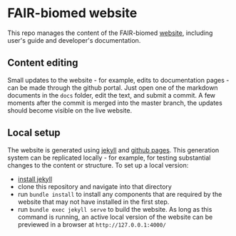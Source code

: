 # FAIR-biomed website

This repo manages the content of the FAIR-biomed [website](https://fair-biomed.github.io/), including user's guide and developer's documentation. 


## Content editing

Small updates to the website - for example, edits to documentation pages - can be made through the github portal. Just open one of the markdown documents in the `docs` folder, edit the text, and submit a commit. A few moments after the commit is merged into the master branch, the updates should become visible on the live website.


## Local setup

The website is generated using [jekyll](https://jekyllrb.com/) and [github pages](https://pages.github.com/). This generation system can be replicated locally - for example, for testing substantial changes to the content or structure. To set up a local version:
 
 - [install jekyll](https://jekyllrb.com/docs/) 
 - clone this repository and navigate into that directory
 - run `bundle install` to install any components that are required by the website that may not have installed in the first step.
 - run `bundle exec jekyll serve` to build the website. As long as this command is running, an active local version of the website can be previewed in a browser at `http://127.0.0.1:4000/`

